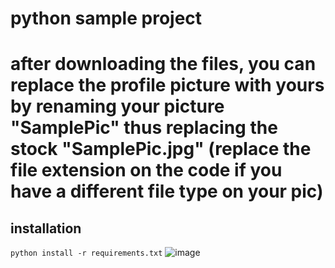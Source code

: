 # python sample project
# after downloading the files, you can replace the profile picture with yours by renaming your picture "SamplePic" thus replacing the stock "SamplePic.jpg" (replace the file extension on the code if you have a different file type on your pic)
## installation
`python install -r requirements.txt`
![image](https://github.com/MahesvaraShiva/python-sample-project/assets/106860096/01e8a99b-7d25-49d5-9b30-39ee836689e5)
